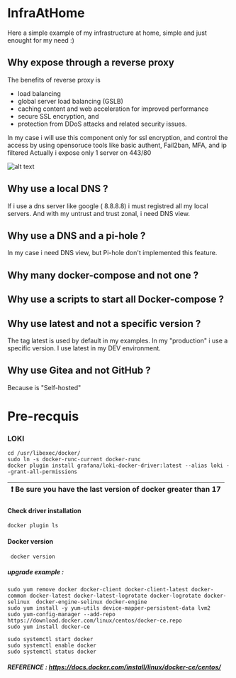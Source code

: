 # InfraAtHome

Here a simple example of my infrastructure at home, simple and just enought for my need :)

## Why expose through a reverse proxy
The benefits of  reverse proxy is 
- load balancing
- global server load balancing (GSLB)
- caching content and web acceleration for improved performance
- secure SSL encryption, and
- protection from DDoS attacks and related security issues.

In my case i will use this component only for ssl encryption, and control the access by using opensoruce tools like basic authent, Fail2ban, MFA, and ip filtered
Actually i expose only 1 server on 443/80

![alt text](https://ravindrajob.blob.core.windows.net/assets/HL-InfraAtHome.png)

## Why use a local DNS ?
If i use a dns server like google ( 8.8.8.8) i must registred all my local servers. And with my untrust and trust zonal, i need DNS view.
## Why use a DNS and a pi-hole  ?
In my case i need DNS view, but Pi-hole don't implemented this feature.
## Why many docker-compose and not one ?
## Why use a scripts to start all Docker-compose ?
## Why use latest and not a specific version ?
The tag latest is used by default in my examples. In my "production" i use a specific version. I use latest in my DEV environment.
## Why use Gitea and not GitHub ?
Because is "Self-hosted"

# Pre-recquis

### LOKI
```console
cd /usr/libexec/docker/
sudo ln -s docker-runc-current docker-runc 
docker plugin install grafana/loki-docker-driver:latest --alias loki --grant-all-permissions
 ```
| :exclamation:   Be sure you have the last version of docker greater than 17  |
|------------------------------------------------------------------------------|

#### Check driver installation
```console
docker plugin ls
 ```
#### Docker version 
```console
 docker version
 ```
##### upgrade example :
```console
sudo yum remove docker docker-client docker-client-latest docker-common docker-latest docker-latest-logrotate docker-logrotate docker-selinux  docker-engine-selinux docker-engine
sudo yum install -y yum-utils device-mapper-persistent-data lvm2
sudo yum-config-manager --add-repo https://download.docker.com/linux/centos/docker-ce.repo
sudo yum install docker-ce

sudo systemctl start docker
sudo systemctl enable docker
sudo systemctl status docker
```
##### REFERENCE : https://docs.docker.com/install/linux/docker-ce/centos/